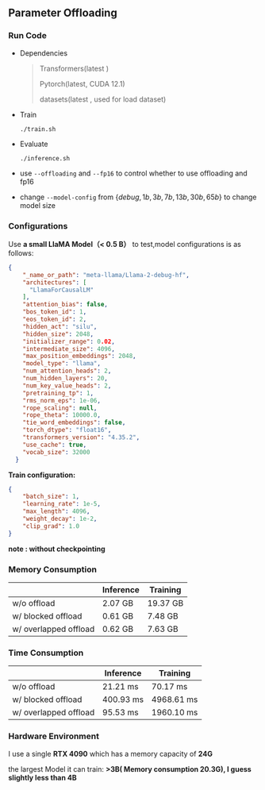 ## Parameter Offloading

### Run Code

* Dependencies

  >Transformers(latest )
  >
  >Pytorch(latest, CUDA 12.1)
  >
  >datasets(latest , used for load dataset)

* Train

  ```shelo
  ./train.sh
  ```

* Evaluate

  ```shell
  ./inference.sh
  ```

* use  `--offloading` and `--fp16` to control whether to use offloading and fp16 

* change `--model-config` from  $\{debug, 1b,3b,7b,13b,30b,65b \}$ to change model size

### Configurations

Use **a small LlaMA Model（< 0.5 B）** to test,model configurations is as follows:

```json
{
    "_name_or_path": "meta-llama/Llama-2-debug-hf",
    "architectures": [
      "LlamaForCausalLM"
    ],
    "attention_bias": false,
    "bos_token_id": 1,
    "eos_token_id": 2,
    "hidden_act": "silu",
    "hidden_size": 2048,
    "initializer_range": 0.02,
    "intermediate_size": 4096,
    "max_position_embeddings": 2048,
    "model_type": "llama",
    "num_attention_heads": 2,
    "num_hidden_layers": 20,
    "num_key_value_heads": 2,
    "pretraining_tp": 1,
    "rms_norm_eps": 1e-06,
    "rope_scaling": null,
    "rope_theta": 10000.0,
    "tie_word_embeddings": false,
    "torch_dtype": "float16",
    "transformers_version": "4.35.2",
    "use_cache": true,
    "vocab_size": 32000
  }
```

**Train configuration:**

```json
{
    "batch_size": 1,
    "learning_rate": 1e-5,
    "max_length": 4096,
    "weight_decay": 1e-2,
    "clip_grad": 1.0
}
```

**note : without checkpointing**

### Memory Consumption

|                       | Inference | Training |
| --------------------- | --------- | -------- |
| w/o  offload          | 2.07 GB   | 19.37 GB |
| w/ blocked offload    | 0.61 GB   | 7.48 GB  |
| w/ overlapped offload | 0.62 GB   | 7.63 GB  |

### Time Consumption

|                       | Inference | Training   |
| --------------------- | --------- | ---------- |
| w/o  offload          | 21.21 ms  | 70.17 ms   |
| w/ blocked offload    | 400.93 ms | 4968.61 ms |
| w/ overlapped offload | 95.53 ms  | 1960.10 ms |

### Hardware Environment

I use a single **RTX 4090**  which has a memory capacity of **24G**

the largest Model it can train: **>3B( Memory consumption 20.3G), I guess slightly less than 4B**

